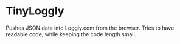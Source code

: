 # TinyLoggly
Pushes JSON data into Loggly.com from the browser. Tries to have readable code, while keeping the code length small.
